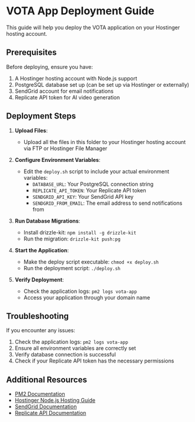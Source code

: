 # VOTA App Deployment Guide

This guide will help you deploy the VOTA application on your Hostinger hosting account.

## Prerequisites

Before deploying, ensure you have:

1. A Hostinger hosting account with Node.js support
2. PostgreSQL database set up (can be set up via Hostinger or externally)
3. SendGrid account for email notifications
4. Replicate API token for AI video generation

## Deployment Steps

1. **Upload Files**:
   - Upload all the files in this folder to your Hostinger hosting account via FTP or Hostinger File Manager

2. **Configure Environment Variables**:
   - Edit the `deploy.sh` script to include your actual environment variables:
     - `DATABASE_URL`: Your PostgreSQL connection string
     - `REPLICATE_API_TOKEN`: Your Replicate API token
     - `SENDGRID_API_KEY`: Your SendGrid API key
     - `SENDGRID_FROM_EMAIL`: The email address to send notifications from

3. **Run Database Migrations**:
   - Install drizzle-kit: `npm install -g drizzle-kit`
   - Run the migration: `drizzle-kit push:pg`

4. **Start the Application**:
   - Make the deploy script executable: `chmod +x deploy.sh`
   - Run the deployment script: `./deploy.sh`

5. **Verify Deployment**:
   - Check the application logs: `pm2 logs vota-app`
   - Access your application through your domain name

## Troubleshooting

If you encounter any issues:

1. Check the application logs: `pm2 logs vota-app`
2. Ensure all environment variables are correctly set
3. Verify database connection is successful
4. Check if your Replicate API token has the necessary permissions

## Additional Resources

- [PM2 Documentation](https://pm2.keymetrics.io/docs/usage/quick-start/)
- [Hostinger Node.js Hosting Guide](https://www.hostinger.com/tutorials/how-to-host-node-js-application-with-pm2-and-nginx)
- [SendGrid Documentation](https://docs.sendgrid.com/for-developers/sending-email)
- [Replicate API Documentation](https://replicate.com/docs)